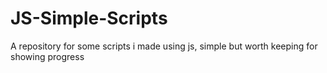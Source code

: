# JS-Simple-Scripts
A repository for some scripts i made using js, simple but worth keeping for showing progress
